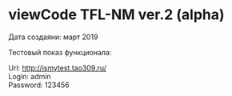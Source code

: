 # viewCode TFL-NM ver.2 (alpha)

Дата создаяни: март 2019

Тестовый показ функционала:

Url: http://ismytest.tao309.ru/
<br/>
Login: admin
<br/>
Password: 123456
